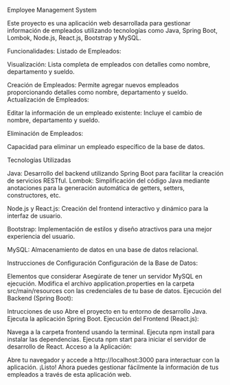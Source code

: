 Employee Management System

Este proyecto es una aplicación web desarrollada para gestionar información de empleados utilizando tecnologías como Java, Spring Boot, Lombok, Node.js, React.js, Bootstrap y MySQL.

Funcionalidades:
Listado de Empleados:

Visualización:
Lista completa de empleados con detalles como nombre, departamento y sueldo.

Creación de Empleados:
Permite agregar nuevos empleados proporcionando detalles como nombre, departamento y sueldo.
Actualización de Empleados:

Editar la información de un empleado existente:
Incluye el cambio de nombre, departamento y sueldo.

Eliminación de Empleados:

Capacidad para eliminar un empleado específico de la base de datos.

Tecnologías Utilizadas

Java: Desarrollo del backend utilizando Spring Boot para facilitar la creación de servicios RESTful.
Lombok: Simplificación del código Java mediante anotaciones para la generación automática de getters, setters, constructores, etc.

Node.js y React.js: Creación del frontend interactivo y dinámico para la interfaz de usuario.

Bootstrap: Implementación de estilos y diseño atractivos para una mejor experiencia del usuario.

MySQL: Almacenamiento de datos en una base de datos relacional.

Instrucciones de Configuración
Configuración de la Base de Datos:

Elementos que considerar
Asegúrate de tener un servidor MySQL en ejecución.
Modifica el archivo application.properties en la carpeta src/main/resources con las credenciales de tu base de datos.
Ejecución del Backend (Spring Boot):

Intrucciones de uso
Abre el proyecto en tu entorno de desarrollo Java.
Ejecuta la aplicación Spring Boot.
Ejecución del Frontend (React.js):


Navega a la carpeta frontend usando la terminal.
Ejecuta npm install para instalar las dependencias.
Ejecuta npm start para iniciar el servidor de desarrollo de React.
Acceso a la Aplicación:

Abre tu navegador y accede a http://localhost:3000 para interactuar con la aplicación.
¡Listo! Ahora puedes gestionar fácilmente la información de tus empleados a través de esta aplicación web.
